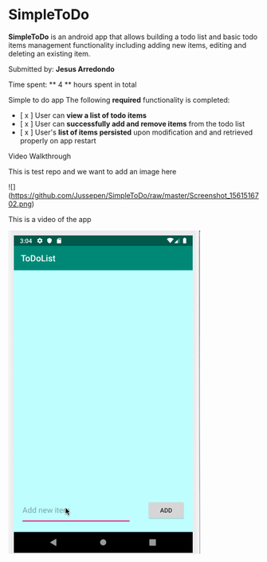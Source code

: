 # SimpleToDo
**SimpleToDo** is an android app that allows building a todo list and basic todo items management functionality including adding new items, editing and deleting an existing item.

Submitted by: **Jesus Arredondo**

Time spent: ** 4 ** hours spent in total

Simple to do app
The following **required** functionality is completed:
* [ x ] User can **view a list of todo items**
* [ x ] User can **successfully add and remove items** from the todo list
* [ x ] User's **list of items persisted** upon modification and and retrieved properly on app restart

Video Walkthrough

This is test repo and we want to add an image here

![] (https://github.com/Jussepen/SimpleToDo/raw/master/Screenshot_1561516702.png)

This is a video of the app 

<img src = 'walkthrough2.gif' title = ' video walkthrough' width= '' alt = 'video walkthrough' />

